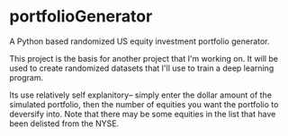 # portfolioGenerator
A Python based randomized US equity investment portfolio generator. 

This project is the basis for another project that I'm working on. It will be used to create randomized datasets that I'll use to train a deep learning program. 

Its use relatively self explanitory– simply enter the dollar amount of the simulated portfolio, then the number of equities you want the portfolio to deversify into. Note that there may be some equities in the list that have been delisted from the NYSE. 
